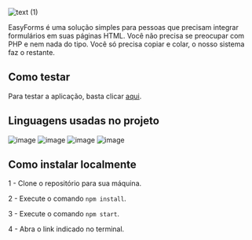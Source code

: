 ![text (1)](https://user-images.githubusercontent.com/79997705/120033081-7fe95400-bfd1-11eb-9489-efa3800116f6.png)


EasyForms é uma solução simples para pessoas que precisam integrar formulários em suas páginas HTML. Você não precisa se preocupar com PHP e nem nada do tipo. Você só precisa copiar e colar, o nosso sistema faz o restante.

## Como testar
Para testar a aplicação, basta clicar [aqui](https://easyforms.vercel.app/).

## Linguagens usadas no projeto 
![image](https://img.shields.io/badge/JavaScript-F7DF1E?style=for-the-badge&logo=javascript&logoColor=black) 
![image](https://img.shields.io/badge/HTML5-E34F26?style=for-the-badge&logo=html5&logoColor=white)
![image](https://img.shields.io/badge/CSS3-1572B6?style=for-the-badge&logo=css3&logoColor=white)
![image](https://img.shields.io/badge/Node.js-43853D?style=for-the-badge&logo=node.js&logoColor=white)

## Como instalar localmente
1 - Clone o repositório para sua máquina.

2 - Execute o comando `npm install`.

3 - Execute o comando `npm start`.

4 - Abra o link indicado no terminal.
